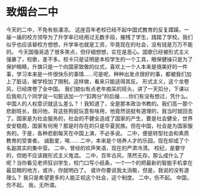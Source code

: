 # 致烟台二中

今天的二中，不免有些凄凉。 这座百年老校已经不起中国式教育的反复蹂躏，一届一届的校方领导为了升学率已经用过无数手段，摧残了学生，践踏了学校。我们似乎也应该替校方想想，升学率也就是工资，毕竟现在的社会，没有钱是万万不能的。 今天国强哥造了很多笑点，但仔细想想，实在是恶心。国歌已经被形式主义强暴了，校歌，差不多。校卡只是证明是本校学生的一个工具，眼保健操只是为了保护眼睛，升旗只是一个向国家致敬的仪式，喜欢上一个人本来是很美好的一件事，学习本来是一件很快乐的事情……可是呢，种种出发点很好的事，都被我们加上了脏话，被学校加了限制。这样做，看来只能适得其反。 形式主义，这个龙卷风，已经席卷了全中国。 我们貌似有点老年痴呆的班头，讲了一天扣分，下课以后我和几个同学说一句脏话加一个“扣两分”的后缀……你们有没有想过，凭什么。 中国人的人权意识就这么差么？！我知道了，全是那本政治书教的。我们高一那个悲剧班长，我问他，背这些狗屁玩意有啥用，他竟然说挺有道理的，我当时就回去了。国家是为社会服务的，社会的不健全造成了国家的产生，要是社会健全，世界安安稳稳，国家有何用？那是时存在的只是华夏民族。但在中国，社会是为国家服务的。于是，各种悲剧每天在中国上演，不必多说。 二中，便是转型社会和素质教育的受害者。 诚勤爱，唉…… 二中，本来是个培养人才的乐园，现在却成了个名副其实的集中营。 二中，曾经的欢声笑语，现在的严肃冷清。 校纪，是要守的，但她不应该跟形式主义鬼混。 二中，百年古风，荡然无存。那么成什么了呢？当你看见老师狂训学生，校门口写小纸条，一个一个的把最新的智能手机拿在最显眼的地方，或许，你就明白了。 或许你要说我太消极，但是，我说的没有道理么？ 我只是希望更多的人能正视这个社会，这个制度。 二中，伤不起。 中国，伤不起。 我，无所谓。
